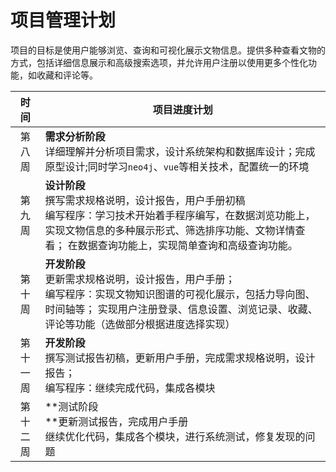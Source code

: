 # 项目管理计划

项目的目标是使用户能够浏览、查询和可视化展示文物信息。提供多种查看文物的方式，包括详细信息展示和高级搜索选项，并允许用户注册以使用更多个性化功能，如收藏和评论等。

|   时间   | 项目进度计划                                                 |
| :------: | ------------------------------------------------------------ |
|  第八周  | **需求分析阶段**<br />详细理解并分析项目需求，设计系统架构和数据库设计；完成原型设计;同时学习`neo4j`、`vue`等相关技术，配置统一的环境 |
|  第九周   | **设计阶段**<br />撰写需求规格说明，设计报告，用户手册初稿<br />编写程序：学习技术开始着手程序编写，在数据浏览功能上，实现文物信息的多种展示形式、筛选排序功能、文物详情查看； 在数据查询功能上，实现简单查询和高级查询功能。 |
|  第十周   | **开发阶段**<br />更新需求规格说明，设计报告，用户手册；<br />编写程序：实现文物知识图谱的可视化展示，包括力导向图、时间轴等； 实现用户注册登录、信息设置、浏览记录、收藏、评论等功能（选做部分根据进度选择实现） |
| 第十一周  | **开发阶段**<br />撰写测试报告初稿，更新用户手册，完成需求规格说明，设计报告；<br />编写程序：继续完成代码，集成各模块 |
| 第十二周  | **测试阶段<br />**更新测试报告，完成用户手册<br />继续优化代码，集成各个模块，进行系统测试，修复发现的问题 |